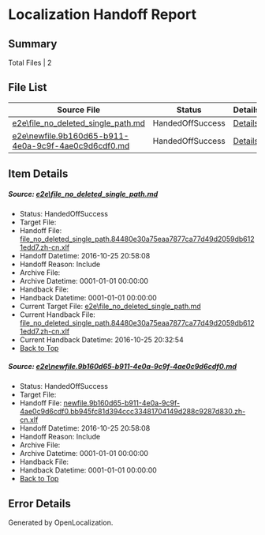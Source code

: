 # <a name='report-top'></a> Localization Handoff Report

## Summary
 Total Files | 2

## File List
 Source File | Status | Details 
 ----------- | ------ | ------- 
 [e2e\file_no_deleted_single_path.md](https://github.com/OpenLocalizationTestOrg/ol-test0/blob/96cf8feca4fe4e3e5b275215f8cdc9b95befe9b6/e2e/file_no_deleted_single_path.md) | HandedOffSuccess | [Details](#9d7b94b2ae5d3ddf62e2af0440b86299e312e13a3)
 [e2e\newfile.9b160d65-b911-4e0a-9c9f-4ae0c9d6cdf0.md](https://github.com/OpenLocalizationTestOrg/ol-test0/blob/96cf8feca4fe4e3e5b275215f8cdc9b95befe9b6/e2e/newfile.9b160d65-b911-4e0a-9c9f-4ae0c9d6cdf0.md) | HandedOffSuccess | [Details](#c8fee7e7e4cbd9919035b6fbdb850f1ba0d0aeb45)

## Item Details
##### <a name='9d7b94b2ae5d3ddf62e2af0440b86299e312e13a3'></a> Source: [e2e\file_no_deleted_single_path.md](https://github.com/OpenLocalizationTestOrg/ol-test0/blob/96cf8feca4fe4e3e5b275215f8cdc9b95befe9b6/e2e/file_no_deleted_single_path.md)
* Status: HandedOffSuccess
* Target File: 
* Handoff File: [file_no_deleted_single_path.84480e30a75eaa7877ca77d49d2059db6121edd7.zh-cn.xlf](https://github.com/OpenLocalizationTestOrg/ol-test0-handoff/blob/3997ef9e50445ec760553b9041645f3d54c6aeda/ol-handoff/OpenLocalizationTestOrg/ol-test0-zhcn/shujia/mt/file_no_deleted_single_path.84480e30a75eaa7877ca77d49d2059db6121edd7.zh-cn.xlf)
* Handoff Datetime: 2016-10-25 20:58:08
* Handoff Reason: Include
* Archive File: 
* Archive Datetime: 0001-01-01 00:00:00
* Handback File: 
* Handback Datetime: 0001-01-01 00:00:00
* Current Target File: [e2e\file_no_deleted_single_path.md](https://github.com/OpenLocalizationTestOrg/ol-test0-zhcn/blob/180022c3128a99fbd28f285af7b2a1e2297d9d8d/e2e/file_no_deleted_single_path.md)
* Current Handback File: [file_no_deleted_single_path.84480e30a75eaa7877ca77d49d2059db6121edd7.zh-cn.xlf](https://github.com/OpenLocalizationTestOrg/ol-test0-handback/blob/77c1369d23d14eb0bd47f834d458e7f19eef4e34/ol-handback/OpenLocalizationTestOrg/ol-test0-zhcn/shujia/mt/file_no_deleted_single_path.84480e30a75eaa7877ca77d49d2059db6121edd7.zh-cn.xlf)
* Current Handback Datetime: 2016-10-25 20:32:54
* [Back to Top](#report-top)

##### <a name='c8fee7e7e4cbd9919035b6fbdb850f1ba0d0aeb45'></a> Source: [e2e\newfile.9b160d65-b911-4e0a-9c9f-4ae0c9d6cdf0.md](https://github.com/OpenLocalizationTestOrg/ol-test0/blob/96cf8feca4fe4e3e5b275215f8cdc9b95befe9b6/e2e/newfile.9b160d65-b911-4e0a-9c9f-4ae0c9d6cdf0.md)
* Status: HandedOffSuccess
* Target File: 
* Handoff File: [newfile.9b160d65-b911-4e0a-9c9f-4ae0c9d6cdf0.bb945fc81d394ccc33481704149d288c9287d830.zh-cn.xlf](https://github.com/OpenLocalizationTestOrg/ol-test0-handoff/blob/3997ef9e50445ec760553b9041645f3d54c6aeda/ol-handoff/OpenLocalizationTestOrg/ol-test0-zhcn/shujia/mt/newfile.9b160d65-b911-4e0a-9c9f-4ae0c9d6cdf0.bb945fc81d394ccc33481704149d288c9287d830.zh-cn.xlf)
* Handoff Datetime: 2016-10-25 20:58:08
* Handoff Reason: Include
* Archive File: 
* Archive Datetime: 0001-01-01 00:00:00
* Handback File: 
* Handback Datetime: 0001-01-01 00:00:00
* [Back to Top](#report-top)


## Error Details

Generated by OpenLocalization.
